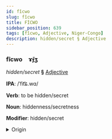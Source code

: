 ```yaml
---
id: fîcwo
slug: fîcwo
title: FİCWO
sidebar_position: 639
tags: [fîcwo, Adjective, Niger-Congo]
description: hidden/secret § Adjective
---
```


### fîcwo&emsp;<span kind="abugida">ɤ̄ɟʒ</span>

*hidden/secret* **§** [Adjective](../../tags/Adjective)

**IPA**: /ˈfit͡ɕ.wɑ/

**Verb**: to be hidden/secret

**Noun**: hiddenness/secretness

**Modifier**: hidden/secret

<details>
    <summary>Origin</summary>
    Swahili -ficha <br/>
    <em>Niger-Congo Language Family</em>
</details>
